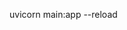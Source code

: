 uvicorn main:app --reload


<link rel="stylesheet" href="{{ url_for('static', filename='style.css') }}">